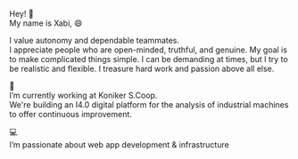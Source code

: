 Hey! 👋  
My name is Xabi, 😄

I value autonomy and dependable teammates.  
I appreciate people who are open-minded, truthful, and genuine. My goal is to make complicated things simple. I can be demanding at times, but I try to be realistic and flexible. I treasure hard work and passion above all else.

👔  
I’m currently working at Koniker S.Coop.  
We're building an I4.0 digital platform for the analysis of industrial machines to offer continuous improvement.  

💻  
I’m passionate about web app development & infrastructure
